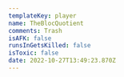 ```yaml
---
templateKey: player
name: TheBlocQuotient
comments: Trash
isAFK: false
runsInGetsKilled: false
isToxic: false
date: 2022-10-27T13:49:23.870Z
---
```

